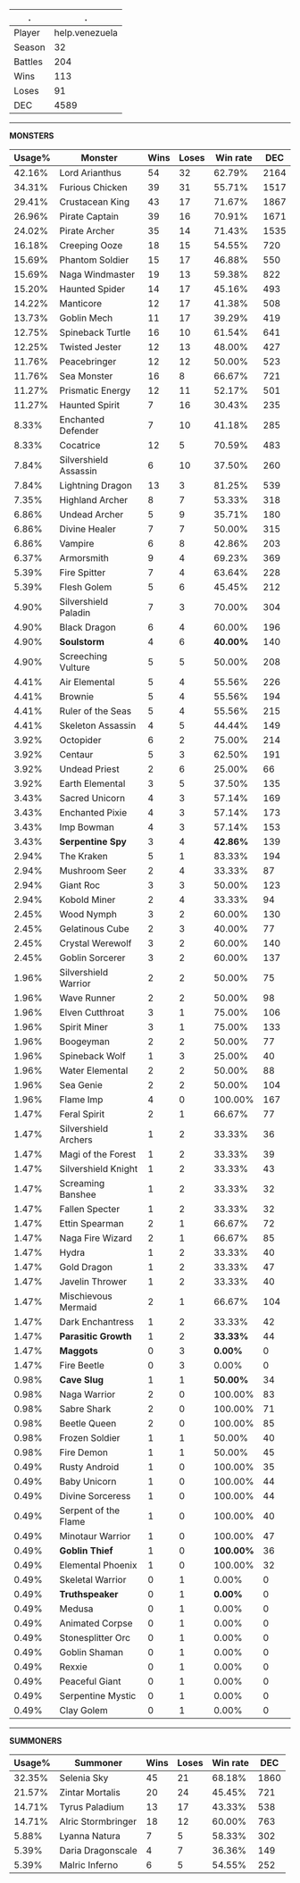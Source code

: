 .|.
|-|-
Player|help.venezuela
Season|32
Battles|204
Wins|113
Loses|91
DEC|4589

---
**MONSTERS**

Usage%|Monster|Wins|Loses|Win rate|DEC|
-|-|-|-|-|-|
42.16%|Lord Arianthus|54|32|62.79%|2164|
34.31%|Furious Chicken|39|31|55.71%|1517|
29.41%|Crustacean King|43|17|71.67%|1867|
26.96%|Pirate Captain|39|16|70.91%|1671|
24.02%|Pirate Archer|35|14|71.43%|1535|
16.18%|Creeping Ooze|18|15|54.55%|720|
15.69%|Phantom Soldier|15|17|46.88%|550|
15.69%|Naga Windmaster|19|13|59.38%|822|
15.20%|Haunted Spider|14|17|45.16%|493|
14.22%|Manticore|12|17|41.38%|508|
13.73%|Goblin Mech|11|17|39.29%|419|
12.75%|Spineback Turtle|16|10|61.54%|641|
12.25%|Twisted Jester|12|13|48.00%|427|
11.76%|Peacebringer|12|12|50.00%|523|
11.76%|Sea Monster|16|8|66.67%|721|
11.27%|Prismatic Energy|12|11|52.17%|501|
11.27%|Haunted Spirit|7|16|30.43%|235|
8.33%|Enchanted Defender|7|10|41.18%|285|
8.33%|Cocatrice|12|5|70.59%|483|
7.84%|Silvershield Assassin|6|10|37.50%|260|
7.84%|Lightning Dragon|13|3|81.25%|539|
7.35%|Highland Archer|8|7|53.33%|318|
6.86%|Undead Archer|5|9|35.71%|180|
6.86%|Divine Healer|7|7|50.00%|315|
6.86%|Vampire|6|8|42.86%|203|
6.37%|Armorsmith|9|4|69.23%|369|
5.39%|Fire Spitter|7|4|63.64%|228|
5.39%|Flesh Golem|5|6|45.45%|212|
4.90%|Silvershield Paladin|7|3|70.00%|304|
4.90%|Black Dragon|6|4|60.00%|196|
4.90%|**Soulstorm**|4|6|**40.00%**|140|
4.90%|Screeching Vulture|5|5|50.00%|208|
4.41%|Air Elemental|5|4|55.56%|226|
4.41%|Brownie|5|4|55.56%|194|
4.41%|Ruler of the Seas|5|4|55.56%|215|
4.41%|Skeleton Assassin|4|5|44.44%|149|
3.92%|Octopider|6|2|75.00%|214|
3.92%|Centaur|5|3|62.50%|191|
3.92%|Undead Priest|2|6|25.00%|66|
3.92%|Earth Elemental|3|5|37.50%|135|
3.43%|Sacred Unicorn|4|3|57.14%|169|
3.43%|Enchanted Pixie|4|3|57.14%|173|
3.43%|Imp Bowman|4|3|57.14%|153|
3.43%|**Serpentine Spy**|3|4|**42.86%**|139|
2.94%|The Kraken|5|1|83.33%|194|
2.94%|Mushroom Seer|2|4|33.33%|87|
2.94%|Giant Roc|3|3|50.00%|123|
2.94%|Kobold Miner|2|4|33.33%|94|
2.45%|Wood Nymph|3|2|60.00%|130|
2.45%|Gelatinous Cube|2|3|40.00%|77|
2.45%|Crystal Werewolf|3|2|60.00%|140|
2.45%|Goblin Sorcerer|3|2|60.00%|137|
1.96%|Silvershield Warrior|2|2|50.00%|75|
1.96%|Wave Runner|2|2|50.00%|98|
1.96%|Elven Cutthroat|3|1|75.00%|106|
1.96%|Spirit Miner|3|1|75.00%|133|
1.96%|Boogeyman|2|2|50.00%|77|
1.96%|Spineback Wolf|1|3|25.00%|40|
1.96%|Water Elemental|2|2|50.00%|88|
1.96%|Sea Genie|2|2|50.00%|104|
1.96%|Flame Imp|4|0|100.00%|167|
1.47%|Feral Spirit|2|1|66.67%|77|
1.47%|Silvershield Archers|1|2|33.33%|36|
1.47%|Magi of the Forest|1|2|33.33%|39|
1.47%|Silvershield Knight|1|2|33.33%|43|
1.47%|Screaming Banshee|1|2|33.33%|32|
1.47%|Fallen Specter|1|2|33.33%|32|
1.47%|Ettin Spearman|2|1|66.67%|72|
1.47%|Naga Fire Wizard|2|1|66.67%|85|
1.47%|Hydra|1|2|33.33%|40|
1.47%|Gold Dragon|1|2|33.33%|47|
1.47%|Javelin Thrower|1|2|33.33%|40|
1.47%|Mischievous Mermaid|2|1|66.67%|104|
1.47%|Dark Enchantress|1|2|33.33%|42|
1.47%|**Parasitic Growth**|1|2|**33.33%**|44|
1.47%|**Maggots**|0|3|**0.00%**|0|
1.47%|Fire Beetle|0|3|0.00%|0|
0.98%|**Cave Slug**|1|1|**50.00%**|34|
0.98%|Naga Warrior|2|0|100.00%|83|
0.98%|Sabre Shark|2|0|100.00%|71|
0.98%|Beetle Queen|2|0|100.00%|85|
0.98%|Frozen Soldier|1|1|50.00%|40|
0.98%|Fire Demon|1|1|50.00%|45|
0.49%|Rusty Android|1|0|100.00%|35|
0.49%|Baby Unicorn|1|0|100.00%|44|
0.49%|Divine Sorceress|1|0|100.00%|44|
0.49%|Serpent of the Flame|1|0|100.00%|40|
0.49%|Minotaur Warrior|1|0|100.00%|47|
0.49%|**Goblin Thief**|1|0|**100.00%**|36|
0.49%|Elemental Phoenix|1|0|100.00%|32|
0.49%|Skeletal Warrior|0|1|0.00%|0|
0.49%|**Truthspeaker**|0|1|**0.00%**|0|
0.49%|Medusa|0|1|0.00%|0|
0.49%|Animated Corpse|0|1|0.00%|0|
0.49%|Stonesplitter Orc|0|1|0.00%|0|
0.49%|Goblin Shaman|0|1|0.00%|0|
0.49%|Rexxie|0|1|0.00%|0|
0.49%|Peaceful Giant|0|1|0.00%|0|
0.49%|Serpentine Mystic|0|1|0.00%|0|
0.49%|Clay Golem|0|1|0.00%|0|

---
**SUMMONERS**

Usage%|Summoner|Wins|Loses|Win rate|DEC|
-|-|-|-|-|-|
32.35%|Selenia Sky|45|21|68.18%|1860|
21.57%|Zintar Mortalis|20|24|45.45%|721|
14.71%|Tyrus Paladium|13|17|43.33%|538|
14.71%|Alric Stormbringer|18|12|60.00%|763|
5.88%|Lyanna Natura|7|5|58.33%|302|
5.39%|Daria Dragonscale|4|7|36.36%|149|
5.39%|Malric Inferno|6|5|54.55%|252|
